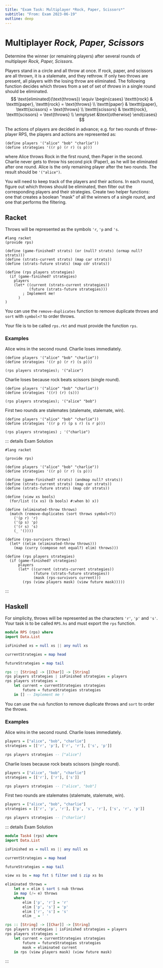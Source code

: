 ```yaml
---
title: "Exam Task: Multiplayer *Rock, Paper, Scissors*"
subtitle: "From: Exam 2023-06-19"
outline: deep
---
```


# Multiplayer *Rock, Paper, Scissors*

Determine the winner (or remaining players) after several rounds of multiplayer *Rock, Paper, Scissors*.

Players stand in a circle and all throw at once.  If rock, paper, and scissors are all thrown, it is
a stalemate, and they rethrow. If only two throws are present, all players with the losing throw are
eliminated.  The following function decides which throws from a set of set of *throws* in a
single round should be eliminated.
$$
\text{eliminated}(\text{throws}) \equiv \begin{cases}
	\texttt{rock}     & \texttt{paper}, \texttt{rock} = \text{throws} \\
	\texttt{paper}    & \texttt{paper}, \texttt{scissors} = \text{throws} \\
	\texttt{scissors} & \texttt{rock},  \texttt{scissors} = \text{throws} \\
	\emptyset &\text{otherwise}
	\end{cases}
$$

The actions of players are decided in advance; e.g. for two rounds of three-player RPS, the players
and actions are represented as:
```racket
(define players '("alice" "bob" "charlie"))
(define strategies '((r p) (r r) (s p)))
```
where Alice throws Rock in the first round, then Paper in the second. Charlie never gets to throw
his second pick (Paper), as he will be eliminated after one round. Alice is the only remaining
player after the two rounds. The result should be `'("alice")`.

You will need to keep track of the players and their actions. In each round, figure out which throws
should be eliminated, then filter out the corresponding players and their strategies. Create two
helper functions: one that creates a boolean "mask" of all the winners of a single round, and one
that performs the filtering.

## Racket
Throws will be represented as the symbols `'r`, `'p` and `'s`.
```racket
#lang racket
(provide rps)

(define (game-finished? strats) (or (null? strats) (ormap null? strats)))
(define (strats-current strats) (map car strats))
(define (strats-future strats) (map cdr strats))

(define (rps players strategies)
  (if (game-finished? strategies)
    players
    (let* ((current (strats-current strategies))
           (future (strats-future strategies)))
        ; Implement me!
      )
)
```
You can use the `remove-duplicates` function to remove duplicate throws and `sort` with `symbol<?` to order throws.

Your file is to be called `rps.rkt` and must provide the function `rps`.

### Examples

Alice wins in the second round. Charlie loses immediately.
```racket
(define players '("alice" "bob" "charlie"))
(define strategies '((r p) (r r) (s p)))

(rps players strategies); '("alice")
```

Charlie loses because rock beats scissors (single round).
```racket
(define players '("alice" "bob" "charlie"))
(define strategies '((r) (r) (s)))

(rps players strategies); '("alice" "bob")
```

First two rounds are stalemates (stalemate, stalemate, win).
```racket
(define players '("alice" "bob" "charlie"))
(define strategies '((r p r) (p s r) (s r p)))

(rps players strategies) ; '("charlie")
```

::: details Exam Solution
```racket
#lang racket

(provide rps)

(define players '("alice" "bob" "charlie"))
(define strategies '((r p) (r r) (s p)))

(define (game-finished? strats) (andmap null? strats))
(define (strats-current strats) (map car strats))
(define (strats-future strats) (map cdr strats))

(define (view xs bools)
  (for/list ((x xs) (b bools) #:when b) x))

(define (eliminated-throw throws)
  (match (remove-duplicates (sort throws symbol<?))
    ('(p r) 'r)
    ('(p s) 'p)
    ('(r s) 's)
    (_ '())))

(define (rps-survivors throws)
  (let* ((elim (eliminated-throw throws)))
    (map (curry (compose not equal?) elim) throws)))

(define (rps players strategies)
  (if (game-finished? strategies)
      players
      (let* ((current (strats-current strategies))
             (future (strats-future strategies))
             (mask (rps-survivors current)))
        (rps (view players mask) (view future mask)))))
```
:::

## Haskell

For simplicity, throws will be represented as the characters `'r'`, `'p'` and `'s'`.
Your task is to be called `RPS.hs` and must export the `rps` function.
```haskell
module RPS (rps) where
import Data.List

isFinished xs = null xs || any null xs

currentStrategies = map head

futureStrategies = map tail

rps :: [String] -> [[Char]] -> [String]
rps players strategies | isFinished strategies = players
rps players strategies =
    let current = currentStrategies strategies
        future = futureStrategies strategies
    in [] -- Implement me !
```
You can use the `nub` function to remove duplicate throws and `sort` to order the throws.

### Examples

Alice wins in the second round. Charlie loses immediately.
```haskell
players = ["alice", "bob", "charlie"]
strategies = [['r', 'p'], ['r', 'r'], ['s', 'p']]

rps players strategies -- ["alice"]
```


Charlie loses because rock beats scissors (single round).
```haskell
players = ["alice", "bob", "charlie"]
strategies = [['r'], ['r'], ['s']]

rps players strategies -- ["alice", "bob"]
```


First two rounds are stalemates (stalemate, stalemate, win).
```haskell
players = ["alice", "bob", "charlie"]
strategies = [['r', 'p', 'r'], ['p', 's', 'r'], ['s', 'r', 'p']]

rps players strategies -- ["charlie"]
```

::: details Exam Solution
```haskell
module Task4 (rps) where
import Data.List

isFinished xs = null xs || any null xs

currentStrategies = map head

futureStrategies = map tail

view xs bs = map fst $ filter snd $ zip xs bs

eliminated throws =
    let e = elim $ sort $ nub throws
    in map (/= e) throws
    where
        elim ['p', 'r'] = 'r'
        elim ['p', 's'] = 'p'
        elim ['r', 's'] = 's'
        elim _ = ' '

rps :: [String] -> [[Char]] -> [String]
rps players strategies | isFinished strategies = players
rps players strategies =
    let current = currentStrategies strategies
        future = futureStrategies strategies
        mask = eliminated current
    in rps (view players mask) (view future mask)
```
:::
